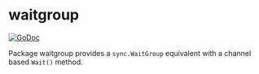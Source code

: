 # waitgroup


[![GoDoc](https://godoc.org/github.com/segmentio/go-waitgroup?status.svg)](https://godoc.org/github.com/segmentio/go-waitgroup)

Package waitgroup provides a `sync.WaitGroup` equivalent with a channel based `Wait()` method.
